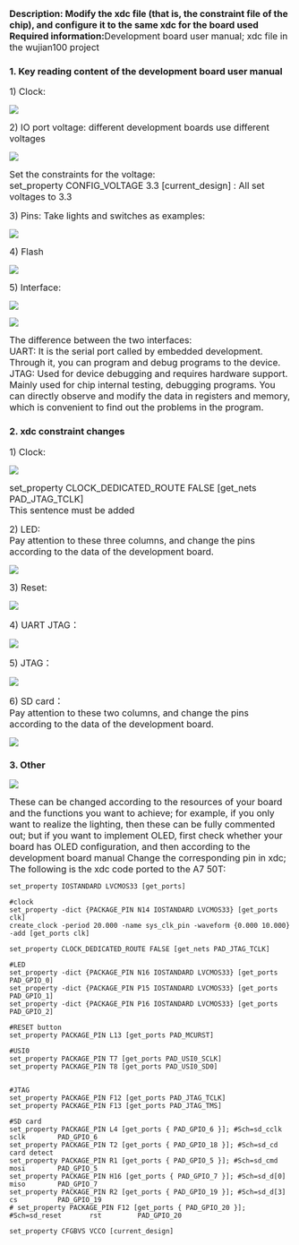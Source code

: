 **<span style="font-size:16px;">Description: Modify the xdc file (that is, the constraint file of the chip), and configure it to the same xdc for the board used</span><br>**
**<span style="font-size:16px;">Required information:</span>**<span style="font-size:16px;">Development board user manual; xdc file in the wujian100 project</span><br>

### 1. Key reading content of the development board user manual
<span style="font-size:16px;">1) Clock:</span><br>

![](https://rvboards.org/rvboards/dasdu8syrbgvtzvhfj12f4d5/images_dir/1658543491/57.png)

<span style="font-size:16px;">2) IO port voltage: different development boards use different voltages</span><br>

![](https://rvboards.org/rvboards/dasdu8syrbgvtzvhfj12f4d5/images_dir/1658543535/58.png)

<span style="font-size:16px;">Set the constraints for the voltage:</span><br>
<span style="font-size:16px;">set_property CONFIG_VOLTAGE 3.3 [current_design] : All set voltages to 3.3</span><br>

<span style="font-size:16px;">3) Pins: Take lights and switches as examples:</span><br>

![](https://rvboards.org/rvboards/dasdu8syrbgvtzvhfj12f4d5/images_dir/1658543615/59.png)

<span style="font-size:16px;">4) Flash</span><br>

![](https://rvboards.org/rvboards/dasdu8syrbgvtzvhfj12f4d5/images_dir/1658543673/60.png)

<span style="font-size:16px;">5) Interface:</span><br>

![](https://rvboards.org/rvboards/dasdu8syrbgvtzvhfj12f4d5/images_dir/1658543758/61.png)

![](https://rvboards.org/rvboards/dasdu8syrbgvtzvhfj12f4d5/images_dir/1658543791/62.png)

<span style="font-size:16px;">The difference between the two interfaces:</span><br>
<span style="font-size:16px;">UART: It is the serial port called by embedded development. Through it, you can program and debug programs to the device.</span><br>
<span style="font-size:16px;">JTAG: Used for device debugging and requires hardware support. Mainly used for chip internal testing, debugging programs. You can directly observe and modify the data in registers and memory, which is convenient to find out the problems in the program.</span><br>

### 2. xdc constraint changes
<span style="font-size:16px;">1) Clock:</span><br>

![](https://rvboards.org/rvboards/dasdu8syrbgvtzvhfj12f4d5/images_dir/1658543909/63.png)

<span style="font-size:16px;">set_property CLOCK_DEDICATED_ROUTE FALSE [get_nets PAD_JTAG_TCLK]</span><br>
<span style="font-size:16px;">This sentence must be added</span><br>

<span style="font-size:16px;">2) LED:</span><br>
<span style="font-size:16px;">Pay attention to these three columns, and change the pins according to the data of the development board.</span><br>

![](https://rvboards.org/rvboards/dasdu8syrbgvtzvhfj12f4d5/images_dir/1658543993/64.png)

<span style="font-size:16px;">3) Reset:</span><br>

![](https://rvboards.org/rvboards/dasdu8syrbgvtzvhfj12f4d5/images_dir/1658544046/65.png)

<span style="font-size:16px;">4) UART JTAG：</span><br>

![](https://rvboards.org/rvboards/dasdu8syrbgvtzvhfj12f4d5/images_dir/1658544085/66.png)

<span style="font-size:16px;">5) JTAG：</span><br>

![](https://rvboards.org/rvboards/dasdu8syrbgvtzvhfj12f4d5/images_dir/1658544133/67.png)

<span style="font-size:16px;">6) SD card：</span><br>
<span style="font-size:16px;">Pay attention to these two columns, and change the pins according to the data of the development board.</span><br>

![](https://rvboards.org/rvboards/dasdu8syrbgvtzvhfj12f4d5/images_dir/1658544204/68.png)

### 3. Other

![](https://rvboards.org/rvboards/dasdu8syrbgvtzvhfj12f4d5/images_dir/1658544256/69.png)

<span style="font-size:16px;">These can be changed according to the resources of your board and the functions you want to achieve; for example, if you only want to realize the lighting, then these can be fully commented out; but if you want to implement OLED, first check whether your board has OLED configuration, and then according to the development board manual Change the corresponding pin in xdc;</span><br>
<span style="font-size:16px;">The following is the xdc code ported to the A7 50T:</span><br>

	set_property IOSTANDARD LVCMOS33 [get_ports]  
	
	#clock
	set_property -dict {PACKAGE_PIN N14 IOSTANDARD LVCMOS33} [get_ports clk]
	create_clock -period 20.000 -name sys_clk_pin -waveform {0.000 10.000} -add [get_ports clk]
	
	set_property CLOCK_DEDICATED_ROUTE FALSE [get_nets PAD_JTAG_TCLK]
	
	#LED
	set_property -dict {PACKAGE_PIN N16 IOSTANDARD LVCMOS33} [get_ports PAD_GPIO_0]
	set_property -dict {PACKAGE_PIN P15 IOSTANDARD LVCMOS33} [get_ports PAD_GPIO_1]
	set_property -dict {PACKAGE_PIN P16 IOSTANDARD LVCMOS33} [get_ports PAD_GPIO_2]
	
	#RESET button
	set_property PACKAGE_PIN L13 [get_ports PAD_MCURST]
	
	#USI0
	set_property PACKAGE_PIN T7 [get_ports PAD_USI0_SCLK]
	set_property PACKAGE_PIN T8 [get_ports PAD_USI0_SD0]
	
	
	#JTAG
	set_property PACKAGE_PIN F12 [get_ports PAD_JTAG_TCLK]
	set_property PACKAGE_PIN F13 [get_ports PAD_JTAG_TMS]
	
	#SD card
	set_property PACKAGE_PIN L4 [get_ports { PAD_GPIO_6 }]; #Sch=sd_cclk         sclk        PAD_GPIO_6
	set_property PACKAGE_PIN T2 [get_ports { PAD_GPIO_18 }]; #Sch=sd_cd          card detect
	set_property PACKAGE_PIN R1 [get_ports { PAD_GPIO_5 }]; #Sch=sd_cmd          mosi        PAD_GPIO_5
	set_property PACKAGE_PIN H16 [get_ports { PAD_GPIO_7 }]; #Sch=sd_d[0]         miso        PAD_GPIO_7
	set_property PACKAGE_PIN R2 [get_ports { PAD_GPIO_19 }]; #Sch=sd_d[3]        cs          PAD_GPIO_19
	# set_property PACKAGE_PIN F12 [get_ports { PAD_GPIO_20 }]; #Sch=sd_reset       rst         PAD_GPIO_20
	
	set_property CFGBVS VCCO [current_design]
